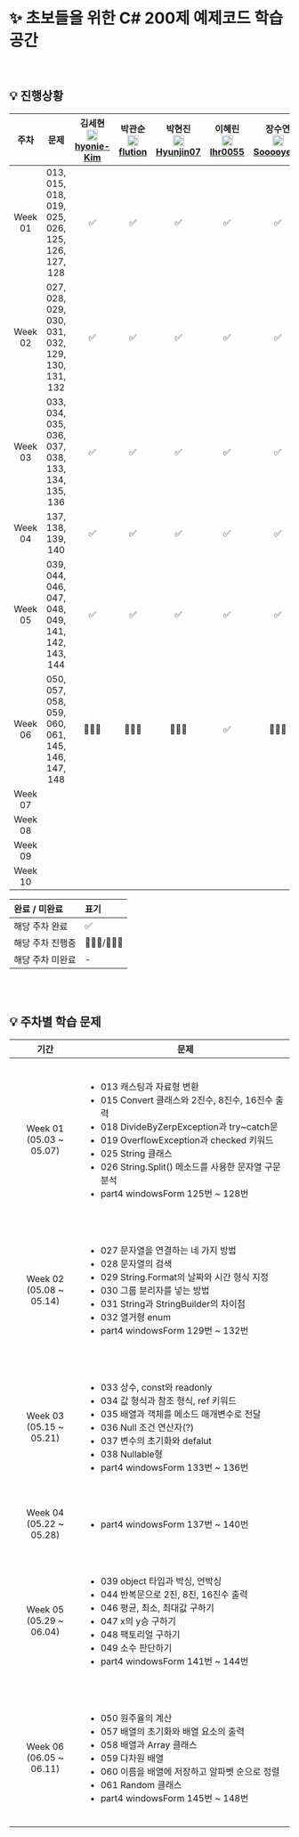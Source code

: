 #  ✨ 초보들을 위한 C# 200제 예제코드 학습 공간

<br>

## 💡 진행상황

|      주차      | 문제 | 김세현<br><img src="https://cdn-icons-png.flaticon.com/256/25/25231.png" width=20><br>[hyonie-Kim](https://github.com/hyonie-Kim) | 박관순<br><img src="https://cdn-icons-png.flaticon.com/256/25/25231.png" width=20>[flution](https://github.com/flution) | 박현진<br><img src="https://cdn-icons-png.flaticon.com/256/25/25231.png" width=20>[Hyunjin07](https://github.com/Hyunjin07) | 이혜린<br><img src="https://cdn-icons-png.flaticon.com/256/25/25231.png" width=20>[lhr0055](https://github.com/lhr0055) | 장수연<br><img src="https://cdn-icons-png.flaticon.com/256/25/25231.png" width=20>[Sooooyeon](https://github.com/Sooooyeon) | 홍지민<br><img src="https://cdn-icons-png.flaticon.com/256/25/25231.png" width=20>[jiiminhong](https://github.com/jiiminhong) | 김태훈<br><img src="https://cdn-icons-png.flaticon.com/256/25/25231.png" width=20>[thk8lue](https://github.com/thk8lue) |
| :----------: | :----------: | :----------: | :----------: | :----------: | :----------: | :----------: | :----------: | :----------: |
| Week 01</br> |  013, 015, 018, 019, 025, 026, 125, 126, 127, 128 | ✅ | ✅ | ✅ | ✅ | ✅ | ✅  | ✅
| Week 02</br> | 027, 028, 029, 030, 031, 032, 129, 130, 131, 132 | ✅ | ✅ | ✅ | ✅ | ✅ | ✅  | ✅
| Week 03</br> | 033, 034, 035, 036, 037, 038, 133, 134, 135, 136  | ✅ | ✅ |✅  | ✅ | ✅ | ✅ |✅ |   
| Week 04</br> | 137, 138, 139, 140 | ✅ | ✅ | ✅  | ✅ | ✅ | ✅ |✅ 
| Week 05</br> | 039, 044, 046, 047, 048, 049, 141, 142, 143, 144 | ✅ | ✅ | ✅ | ✅ |✅  | ✅ | ✅  
| Week 06</br> | 050, 057, 058, 059, 060, 061, 145, 146, 147, 148 |🏃🏻‍♀️ | 🏃🏻‍♂️ | 🏃🏻‍♀️ | ✅ |🏃🏻‍♀️  | 🏃🏻‍♀️ | 🏃🏻‍♂️  
| Week 07</br> |  |  |  |  |  |  |  |   
| Week 08</br> |  |  |  |  |  |  |  |   
| Week 09</br> |  |  |  |  |  |  |  |   
| Week 10</br> |  |  |  |  |  |  |  |   

|       완료 / 미완료        | 표기 |
| :--------------------- | :--- |
| 해당 주차 완료     | ✅ |
| 해당 주차 진행중     | 🏃🏻‍♀️/🏃🏻‍♂️ |
| 해당 주차 미완료    | - |


<br>
<br>

## 💡 주차별 학습 문제
|        기간         |     문제    |
| :--------------: | :---------: |
| Week 01</br>(05.03 ~ 05.07) | <ul align=left><br><li>013 캐스팅과 자료형 변환</li><li>015 Convert 클래스와 2진수, 8진수, 16진수 출력</li><li>018 DivideByZerpException과 try~catch문</li><li>019 OverflowException과 checked 키워드</li><li>025 String 클래스</li><li>026 String.Split() 메소드를 사용한 문자열 구문 분석</li><li>part4 windowsForm 125번 ~ 128번</li><br></ul>| 
| Week 02</br>(05.08 ~ 05.14) | <ul align=left><br><li>027 문자열을 연결하는 네 가지 방법</li><li>028 문자열의 검색</li><li>029 String.Format의 날짜와 시간 형식 지정</li><li>030 그룹 분리자를 넣는 방법</li><li>031 String과 StringBuilder의 차이점</li><li>032 열거형 enum</li><li>part4 windowsForm 129번 ~ 132번</li><br></ul>| 
| Week 03</br>(05.15 ~ 05.21) | <ul align=left><br><li>033 상수, const와 readonly</li><li>034 값 형식과 참조 형식, ref 키워드</li><li>035 배열과 객체를 메소드 매개변수로 전달</li><li>036 Null 조건 연산자(?)</li><li>037 변수의 초기화와 defalut</li><li>038 Nullable형</li><li>part4 windowsForm 133번 ~ 136번</li><br></ul>|
| Week 04</br>(05.22 ~ 05.28) | <ul align=left><br><li>part4 windowsForm 137번 ~ 140번</li><br></ul>|
| Week 05</br>(05.29 ~ 06.04) | <ul align=left><br><li>039 object 타입과 박싱, 언박싱</li><li>044 반복문으로 2진, 8진, 16진수 출력</li><li>046 평균, 최소, 최대값 구하기</li><li>047 x의 y승 구하기</li><li>048 팩토리얼 구하기</li><li>049 소수 판단하기</li><li>part4 windowsForm 141번 ~ 144번</li><br></ul>| 
| Week 06</br>(06.05 ~ 06.11) | <ul align=left><br><li>050 원주율의 계산</li><li>057 배열의 초기화와 배열 요소의 출력</li><li>058 배열과 Array 클래스</li><li>059 다차원 배열</li><li>060 이름을 배열에 저장하고 알파벳 순으로 정렬</li><li>061 Random 클래스</li><li>part4 windowsForm 145번 ~ 148번</li><br></ul>| 
